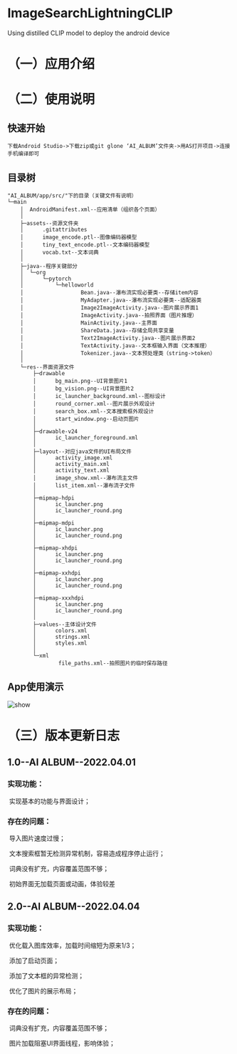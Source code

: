 # ImageSearchLightningCLIP
Using distilled CLIP model to deploy the android device

# （一）应用介绍

# （二）使用说明

## 	快速开始

```
下载Android Studio->下载zip或git glone ‘AI_ALBUM’文件夹->用AS打开项目->连接手机编译即可
```

## 目录树

```
"AI_ALBUM/app/src/"下的目录（关键文件有说明）
└─main
    │  AndroidManifest.xml--应用清单（组织各个页面）
    │  
    ├─assets--资源文件夹
    │      .gitattributes
    │      image_encode.ptl--图像编码器模型
    │      tiny_text_encode.ptl--文本编码器模型
    │      vocab.txt--文本词典
    │      
    ├─java--程序关键部分
    │  └─org
    │      └─pytorch
    │          └─helloworld
    │                  Bean.java--瀑布流实现必要类--存储item内容
    │                  MyAdapter.java--瀑布流实现必要类--适配器类
    │                  Image2ImageActivity.java--图片展示界面1
    │                  ImageActivity.java--拍照界面（图片推理）
    │                  MainActivity.java--主界面
    │                  ShareData.java--存储全局共享变量
    │                  Text2ImageActivity.java--图片展示界面2
    │                  TextActivity.java--文本框输入界面（文本推理）
    │                  Tokenizer.java--文本预处理类（string->token）
    │                  
    └─res--界面资源文件
        ├─drawable
        │      bg_main.png--UI背景图片1
        │      bg_vision.png--UI背景图片2
        │      ic_launcher_background.xml--图标设计
        │      round_corner.xml--图片展示外观设计
        │      search_box.xml--文本搜索框外观设计
        │      start_window.png--启动页图片
        │      
        ├─drawable-v24
        │      ic_launcher_foreground.xml
        │      
        ├─layout--对应java文件的UI布局文件
        │      activity_image.xml
        │      activity_main.xml
        │      activity_text.xml
        │      image_show.xml--瀑布流主文件
        │      list_item.xml--瀑布流子文件
        │      
        ├─mipmap-hdpi
        │      ic_launcher.png
        │      ic_launcher_round.png
        │      
        ├─mipmap-mdpi
        │      ic_launcher.png
        │      ic_launcher_round.png
        │      
        ├─mipmap-xhdpi
        │      ic_launcher.png
        │      ic_launcher_round.png
        │      
        ├─mipmap-xxhdpi
        │      ic_launcher.png
        │      ic_launcher_round.png
        │      
        ├─mipmap-xxxhdpi
        │      ic_launcher.png
        │      ic_launcher_round.png
        │      
        ├─values--主体设计文件
        │      colors.xml
        │      strings.xml
        │      styles.xml
        │      
        └─xml
                file_paths.xml--拍照图片的临时保存路径
```

## App使用演示

![show](show.gif)

# （三）版本更新日志

## 1.0--AI ALBUM--2022.04.01

### 	实现功能：

​				实现基本的功能与界面设计；

### 	存在的问题：	

​				导入图片速度过慢；

​				文本搜索框暂无检测异常机制，容易造成程序停止运行；

​				词典没有扩充，内容覆盖范围不够；

​				初始界面无加载页面或动画，体验较差

## 2.0--AI ALBUM--2022.04.04
### 	实现功能：

​				优化载入图库效率，加载时间缩短为原来1/3；

​				添加了启动页面；

​				添加了文本框的异常检测；

​				优化了图片的展示布局；

### 	存在的问题：	

​				词典没有扩充，内容覆盖范围不够；

​				图片加载阻塞UI界面线程，影响体验；


